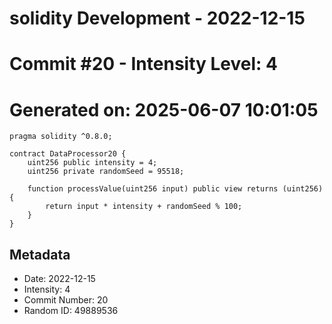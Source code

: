 ﻿# solidity Development - 2022-12-15
# Commit #20 - Intensity Level: 4
# Generated on: 2025-06-07 10:01:05
```solidity
pragma solidity ^0.8.0;

contract DataProcessor20 {
    uint256 public intensity = 4;
    uint256 private randomSeed = 95518;

    function processValue(uint256 input) public view returns (uint256) {
        return input * intensity + randomSeed % 100;
    }
}
```
## Metadata
- Date: 2022-12-15
- Intensity: 4
- Commit Number: 20
- Random ID: 49889536
